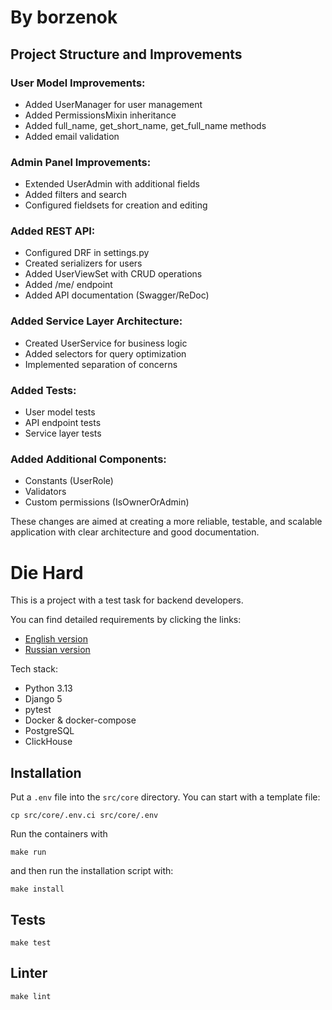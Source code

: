 # By borzenok

## Project Structure and Improvements

### User Model Improvements:
- Added UserManager for user management
- Added PermissionsMixin inheritance 
- Added full_name, get_short_name, get_full_name methods
- Added email validation

### Admin Panel Improvements:
- Extended UserAdmin with additional fields
- Added filters and search
- Configured fieldsets for creation and editing

### Added REST API:
- Configured DRF in settings.py
- Created serializers for users
- Added UserViewSet with CRUD operations
- Added /me/ endpoint
- Added API documentation (Swagger/ReDoc)

### Added Service Layer Architecture:
- Created UserService for business logic
- Added selectors for query optimization
- Implemented separation of concerns

### Added Tests:
- User model tests
- API endpoint tests
- Service layer tests

### Added Additional Components:
- Constants (UserRole)
- Validators
- Custom permissions (IsOwnerOrAdmin)

These changes are aimed at creating a more reliable, testable, and scalable application with clear architecture and good documentation.

# Die Hard

This is a project with a test task for backend developers.

You can find detailed requirements by clicking the links:
- [English version](docs/task_en.md)
- [Russian version](docs/task_ru.md)

Tech stack:
- Python 3.13
- Django 5
- pytest
- Docker & docker-compose
- PostgreSQL
- ClickHouse

## Installation

Put a `.env` file into the `src/core` directory. You can start with a template file:

```
cp src/core/.env.ci src/core/.env
```

Run the containers with
```
make run
```

and then run the installation script with:

```
make install
```

## Tests

`make test`

## Linter

`make lint`
